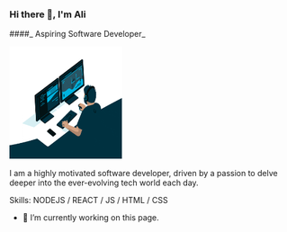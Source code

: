 ### Hi there 👋, I'm Ali 
####_ Aspiring Software Developer_

<img src="/giphy.gif" height="200" width="200">

I am a highly motivated software developer, driven by a passion to delve deeper into the ever-evolving tech world each day.

Skills: NODEJS / REACT / JS / HTML / CSS

- 🔭 I’m currently working on this page. 





